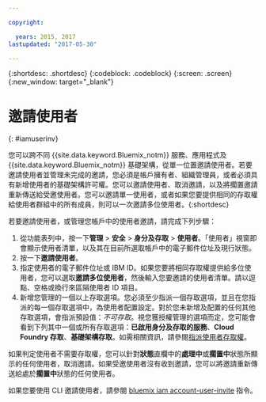 ```yaml
---

copyright:

  years: 2015, 2017
lastupdated: "2017-05-30"

---
```


{:shortdesc: .shortdesc}
{:codeblock: .codeblock}
{:screen: .screen}
{:new_window: target="_blank"}

# 邀請使用者
{: #iamuserinv}

您可以跨不同 {{site.data.keyword.Bluemix_notm}} 服務、應用程式及 {{site.data.keyword.Bluemix_notm}} 基礎架構，從單一位置邀請使用者。若要邀請使用者並管理未完成的邀請，您必須是帳戶擁有者、組織管理員，或者必須具有新增使用者的基礎架構許可權。您可以邀請使用者、取消邀請，以及將擱置邀請重新傳送給受邀使用者。您可以邀請單一使用者，或者如果您要提供相同的存取權給使用者群組中的所有成員，則可以一次邀請多位使用者。{:shortdesc}

若要邀請使用者，或管理您帳戶中的使用者邀請，請完成下列步驟：

1. 從功能表列中，按一下**管理** &gt; **安全** &gt; **身分及存取** &gt; **使用者**。「使用者」視窗即會顯示使用者清單，以及其在目前所選取帳戶中的電子郵件位址及現行狀態。 
2. 按一下**邀請使用者**。 
3. 指定使用者的電子郵件位址或 IBM ID。如果您要將相同存取權提供給多位使用者，您可以選取**邀請多位使用者**，然後輸入您要邀請的使用者清單。請以逗點、空格或換行來區隔使用者 ID 項目。
4. 新增您管理的一個以上存取選項。您必須至少指派一個存取選項，並且在您指派的每一個存取選項中，為使用者配置設定。對於您未新增及配置的任何其他存取選項，會指派預設值：*不可存取*。視您獲授權管理的選項而定，您可能會看到下列其中一個或所有存取選項：**已啟用身分及存取的服務**、**Cloud Foundry 存取**、**基礎架構存取**。如需相關資訊，請參閱[指派使用者存取權](/docs/iam/assignaccess.html)。

如果判定使用者不需要存取權，您可以針對**狀態**直欄中的**處理中**或**擱置中**狀態所顯示的任何使用者，取消邀請。如果受邀使用者沒有收到邀請，您可以將邀請重新傳送給處於**擱置中**狀態的任何使用者。

如果您要使用 CLI 邀請使用者，請參閱 [bluemix iam account-user-invite](https://console.stage1.bluemix.net/docs/cli/reference/bluemix_cli/bx_cli.html#bluemix_iam_account_user_invite) 指令。
